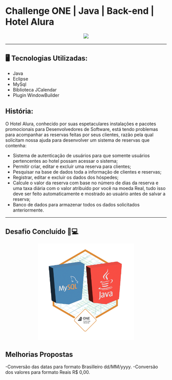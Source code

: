 # Challenge ONE | Java | Back-end | Hotel Alura

<p align="center" >
     <img width="400" heigth="400" src="https://user-images.githubusercontent.com/101413385/173164615-192ca98a-1a44-480e-9229-9f82f456eec8.png">
</p>

---

## 🖥️ Tecnologias Utilizadas:

- Java
- Eclipse
- MySql
- Biblioteca JCalendar
- Plugin WindowBuilder </br>

## História:
O Hotel Alura, conhecido por suas espetaculares instalações e pacotes promocionais para Desenvolvedores de Software, está tendo problemas para acompanhar as reservas feitas por seus clientes, razão pela qual solicitam nossa ajuda para desenvolver um sistema de reservas que contenha:

- Sistema de autenticação de usuários para que somente usuários pertencentes ao hotel possam acessar o sistema;
- Permitir criar, editar e excluir uma reserva para clientes;
- Pesquisar na base de dados toda a informação de clientes e reservas;
- Registrar, editar e excluir os dados dos hóspedes;
- Calcule o valor da reserva com base no número de dias da reserva e uma taxa diária com o valor atribuído por você na moeda Real, tudo isso deve ser feito automaticamente e mostrado ao usuário antes de salvar a reserva;
- Banco de dados para armazenar todos os dados solicitados anteriormente.

---

## Desafio Concluído 🚀💻
<p align="center" >
     <img width="300" heigth="300" src="bin/imagenes/badge_concluido.png">
</p>

## Melhorias Propostas
-Conversão das datas para formato Brasilleiro dd/MM/yyyy.
-Conversão dos valores para formato Reais R$ 0,00.

